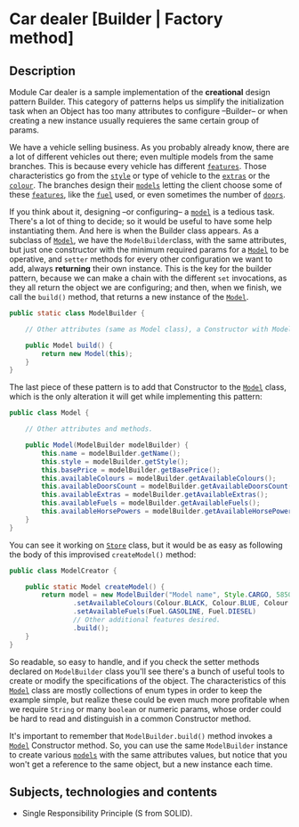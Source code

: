 # Car dealer \[Builder | Factory method\]

## Description

Module Car dealer is a sample implementation of the **creational** design pattern Builder. This
category of patterns helps us simplify the initialization task when an Object has too many attributes to configure –Builder–
or when creating a new instance usually requieres the same certain group of params.

We have a vehicle selling business. As you probably already know, there are a lot of different vehicles out there; even multiple
models from the same branches. This is because every vehicle has different [`features`](src/main/java/feature/Feature.java).
Those characteristics go from the [`style`](src/main/java/feature/Style.java) or type of vehicle to the [`extras`](src/main/java/feature/Extra.java)
or the [`colour`](src/main/java/feature/Colour.java). The branches design their [`models`](src/main/java/vehicle/Model.java) letting
the client choose some of these [`features`](src/main/java/feature/Feature.java), like the [`fuel`](src/main/java/feature/Fuel.java)
used, or even sometimes the number of [`doors`](src/main/java/feature/DoorsCount.java).

If you think about it, designing –or configuring– a [`model`](src/main/java/vehicle/Model.java) is a tedious task.
There's a lot of thing to decide; so it would be useful to have some help instantiating them. And here is when
the Builder class appears. As a subclass of [`Model`](src/main/java/vehicle/Model.java), we have the `ModelBuilder`class,
with the same attributes, but just one constructor with the minimum required params for a [`Model`](src/main/java/vehicle/Model.java)
to be operative, and `setter` methods for every other configuration we want to add, always **returning** their own instance.
This is the key for the builder pattern, because we can make a chain with the different `set` invocations, as they all return
the object we are configuring; and then, when we finish, we call the `build()` method, that returns a new instance of
the [`Model`](src/main/java/vehicle/Model.java).

````java
public static class ModelBuilder {

    // Other attributes (same as Model class), a Constructor with Model's required attributes and setter methods.

    public Model build() {
        return new Model(this);
    }
}
````

The last piece of these pattern is to add that Constructor to the [`Model`](src/main/java/vehicle/Model.java) class,
which is the only alteration it will get while implementing this pattern:

````java
public class Model {

    // Other attributes and methods.

    public Model(ModelBuilder modelBuilder) {
        this.name = modelBuilder.getName();
        this.style = modelBuilder.getStyle();
        this.basePrice = modelBuilder.getBasePrice();
        this.availableColours = modelBuilder.getAvailableColours();
        this.availableDoorsCount = modelBuilder.getAvailableDoorsCount();
        this.availableExtras = modelBuilder.getAvailableExtras();
        this.availableFuels = modelBuilder.getAvailableFuels();
        this.availableHorsePowers = modelBuilder.getAvailableHorsePowers();
    }
}
````

You can see it working on [`Store`](src/main/java/business/Store.java) class, but it would be as easy as following
the body of this improvised `createModel()` method:

````java
public class ModelCreator {

    public static Model createModel() {
        return model = new ModelBuilder("Model name", Style.CARGO, 5850f)
                .setAvailableColours(Colour.BLACK, Colour.BLUE, Colour.BROWN)
                .setAvailableFuels(Fuel.GASOLINE, Fuel.DIESEL)
                // Other additional features desired.
                .build();
    }
}
````

So readable, so easy to handle, and if you check the setter methods declared on `ModelBuilder` class you'll see
there's a bunch of useful tools to create or modify the specifications of the object. The characteristics of this
[`Model`](src/main/java/business/Store.java) class are mostly collections of enum types in order to keep the example simple, but
realize these could be even much more profitable when we require `String` or many `boolean` or numeric params,
whose order could be hard to read and distinguish in a common Constructor method.

It's important to remember that `ModelBuilder.build()` method invokes a [`Model`](src/main/java/vehicle/Model.java) Constructor
method. So, you can use the same `ModelBuilder` instance to create various [`models`](src/main/java/vehicle/Model.java)
with the same attributes values, but notice that you won't get a reference to the same object, but a new instance each time.

## Subjects, technologies and contents

- Single Responsibility Principle (S from SOLID).